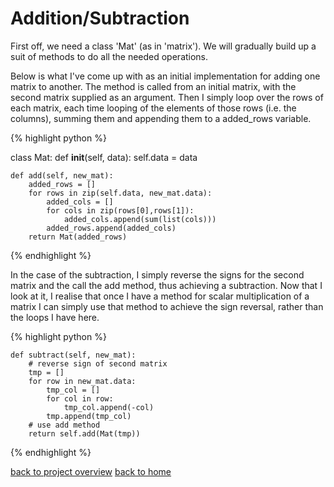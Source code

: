 # Addition/Subtraction

First off, we need a class 'Mat' (as in 'matrix'). We will gradually build up a
suit of methods to do all the needed operations. 

Below is what I've come up with as an initial implementation for adding one
matrix to another. The method is called from an initial matrix, with the second
matrix supplied as an argument. Then I simply loop over the rows of each
matrix, each time looping of the elements of those rows (i.e. the columns),
summing them and appending them to a added_rows variable.

{% highlight python %}

class Mat:
    def __init__(self, data):
        self.data = data

    def add(self, new_mat):
        added_rows = []
        for rows in zip(self.data, new_mat.data):
            added_cols = []
            for cols in zip(rows[0],rows[1]):
                added_cols.append(sum(list(cols)))
            added_rows.append(added_cols)
        return Mat(added_rows)

{% endhighlight %}

In the case of the subtraction, I simply reverse the signs for the second
matrix and the call the add method, thus achieving a subtraction. Now that I
look at it, I realise that once I have a method for scalar multiplication of a
matrix I can simply use that method to achieve the sign reversal, rather than
the loops I have here.

{% highlight python %}

    def subtract(self, new_mat):
        # reverse sign of second matrix
        tmp = []
        for row in new_mat.data:
            tmp_col = []
            for col in row:
                tmp_col.append(-col)
            tmp.append(tmp_col)
        # use add method
        return self.add(Mat(tmp))

{% endhighlight %}


[back to project overview](./numpy_from_scratch.md)
[back to home](../README.md)
